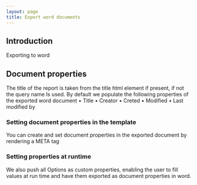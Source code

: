 ```yaml
---
layout: page
title: Export word documents 
---
```


## Introduction
Exporting to word 



## Document properties 
The title of the report is taken from the title html element if present, if not the query name Is used. 
By default we populate the following properties  of the exported word document 
•	Title
•	Creator
•	Creted
•	Modified 
•	Last modified by 


### Setting document properties in the template 
You can create and set document properties in the exported document by rendering a META tag 

<meta name="word-properties"  data-propName="Prop value" data-prop2Name="prop 2 value"/>



### Setting properties at runtime 
We also push all Options as custom properties, enabling the user to fill values at run time and have them exported as document properties in word. 



